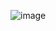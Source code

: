 ![image](https://user-images.githubusercontent.com/128831586/231408181-07256863-6a41-462e-add6-ffea4ba25114.png)

